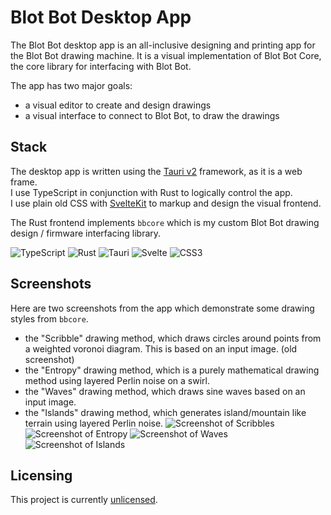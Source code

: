 # Blot Bot Desktop App
The Blot Bot desktop app is an all-inclusive designing and printing app for the Blot Bot drawing machine.
It is a visual implementation of Blot Bot Core, the core library for interfacing with Blot Bot.

The app has two major goals:
- a visual editor to create and design drawings
- a visual interface to connect to Blot Bot, to draw the drawings

## Stack
The desktop app is written using the [Tauri v2](https://v2.tauri.app/) framework, as it is a web frame.<br>
I use TypeScript in conjunction with Rust to logically control the app.<br>
I use plain old CSS with [SvelteKit](https://svelte.dev/) to markup and design the visual frontend.<br>

The Rust frontend implements `bbcore` which is my custom Blot Bot drawing design / firmware interfacing library.

![TypeScript](https://img.shields.io/badge/typescript-%23007ACC.svg?style=for-the-badge&logo=typescript&logoColor=white)
![Rust](https://img.shields.io/badge/rust-%23000000.svg?style=for-the-badge&logo=rust&logoColor=white)
![Tauri](https://img.shields.io/badge/tauri-%2324C8DB.svg?style=for-the-badge&logo=tauri&logoColor=%23FFFFFF)
![Svelte](https://img.shields.io/badge/svelte-%23f1413d.svg?style=for-the-badge&logo=svelte&logoColor=white)
![CSS3](https://img.shields.io/badge/css3-%231572B6.svg?style=for-the-badge&logo=css3&logoColor=white)

## Screenshots
Here are two screenshots from the app which demonstrate some drawing styles from `bbcore`.
- the "Scribble" drawing method, which draws circles around points from a weighted voronoi diagram. This is based on an input image. (old screenshot)
- the "Entropy" drawing method, which is a purely mathematical drawing method using layered Perlin noise on a swirl.
- the "Waves" drawing method, which draws sine waves based on an input image.
- the "Islands" drawing method, which generates island/mountain like terrain using layered Perlin noise.
![Screenshot of Scribbles](https://i.imgur.com/dUKxQls.jpeg)
![Screenshot of Entropy](https://raw.githubusercontent.com/blot-bot-org/showcase/refs/heads/main/entropy.jpg)
![Screenshot of Waves](https://raw.githubusercontent.com/blot-bot-org/showcase/refs/heads/main/thegreatwave.jpg)
![Screenshot of Islands](https://raw.githubusercontent.com/blot-bot-org/showcase/refs/heads/main/islands.rs.jpg)


## Licensing
This project is currently [unlicensed](https://docs.github.com/en/repositories/managing-your-repositorys-settings-and-features/customizing-your-repository/licensing-a-repository#choosing-the-right-license).
